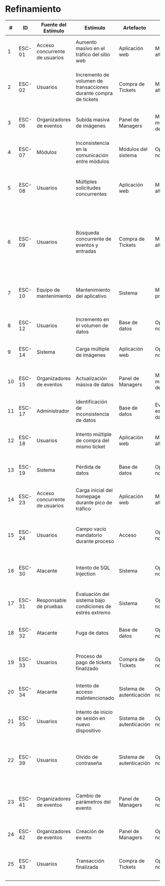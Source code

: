 # Refinamiento

| #   | ID     | Fuente del Estímulo                 | Estímulo                                              | Artefacto           | Entorno                  | Respuesta                                                        | Medida de Respuesta                                 | Comentario                                                                                         |
|-----|--------|---------------------------------|-------------------------------------------------------|---------------------|--------------------------|------------------------------------------------------------------|---------------------------------------------------|----------------------------------------------------------------------------------------------------|
| 1   | ESC-01 | Acceso concurrente de usuarios  | Aumento masivo en el tráfico del sitio web            | Aplicación web      | Momento de alta demanda   | Configuración automática de contenedores y respuesta eficiente del sistema | Soporte de 2000 o más usuarios concurrentes        | Optimización para manejo adecuado de alta demanda                                                  |
| 2   | ESC-02 | Usuarios                        | Incremento de volumen de transacciones durante compra de tickets | Compra de Tickets    | Momento de alta demanda   | Escalado automático de recursos computacionales para mantener tiempos de respuesta rápidos | Tiempo de respuesta de carga < 2 segundos          | Aseguramiento de la operatividad del sistema                                                        |
| 3   | ESC-06 | Organizadores de eventos        | Subida masiva de imágenes                             | Panel de Managers   | Momento de moderada demanda | Utilización de AWS S3 para almacenamiento en la nube y servicio de contenido estático    | Tiempo de carga < 1.5 segundos                    | Optimización de tiempos de carga                                                                   |
| 4   | ESC-07 | Módulos                         | Inconsistencia en la comunicación entre módulos       | Módulos del sistema | Operación normal          | Implementación del patrón de Publicador/Suscriptor                    | Porcentaje de comunicaciones exitosas > 99.9%      | Aseguramiento de la operatividad del sistema                                                        |
| 5   | ESC-08 | Usuarios                        | Múltiples solicitudes concurrentes                    | Aplicación web      | Momento de alta demanda   | Manejo eficiente de solicitudes sin degradar rendimiento                  | Tiempo de respuesta de solicitudes < 2 segundos    | Consolidación de escenarios de solicitudes concurrentes como la creación de eventos      |
| 6   | ESC-09 | Usuarios                        | Búsqueda concurrente de eventos y entradas            | Compra de Tickets   | Momento de alta demanda   | Rápido procesamiento de resultados                                     | Tiempo de respuesta < 2 segundos                  | Optimización de la carga de resultados del catálogo de eventos y búsqueda filtrada a través de la implementación de caché |
| 7   | ESC-10 | Equipo de mantenimiento         | Mantenimiento del aplicativo                          | Sistema             | Mantenimiento programado  | Ejecución de mantenimiento durante períodos de baja actividad          | Tiempo de inactividad < 1 hora por mes             | Visualización de mensaje de mantenimiento en caso de intento de acceso                              |
| 8   | ESC-12 | Usuarios                        | Incremento en el volumen de datos                     | Base de datos       | Operación normal          | Soporte de sharding para distribución eficiente de carga de datos       | Manejo de datos > 1TB                              | Manejo adecuado de la alta demanda de recursos                                                      |
| 9   | ESC-14 | Sistema                         | Carga múltiple de imágenes                            | Aplicación web      | Operación normal          | Uso de CDN y técnicas de compresión de archivos multimedia              | Tiempo de carga < 1 segundo                        | Optimización de tiempos de carga                                                                   |
| 10  | ESC-15 | Organizadores de eventos        | Actualización másiva de datos                         | Panel de Managers   | Momento de moderada demanda | Uso de técnica write batch para garantizar consistencia de datos en múltiples operaciones | Tiempo de ejecución < 1.5 segundos                | Comúnmente durante cambio de parámetros de eventos |
| 11  | ESC-17 | Administrador                   | Identificación de inconsistencia de datos             | Base de datos       | Evaluación de esquemas de datos | Implementación de Schema Validation para especificar reglas de validación | Porcentaje de datos consistentes > 99.9%          | Aseguramiento de continuidad y consistencia de datos                                               |
| 12  | ESC-18 | Usuarios                        | Intento múltiple de compra del mismo ticket           | Aplicación web      | Momento de alta demanda   | Manejo de concurrencia a través de Optimistic Locking                   | Porcentaje de transacciones exitosas > 99.9%       | Optimización de experiencia de usuario y minimización de errores                                   |
| 13  | ESC-19 | Sistema                         | Pérdida de datos                                      | Base de datos       | Operación normal          | Recuperación segura a través de backups regulares                       | Porcentaje de datos recuperados > 99.9%            | Aseguramiento de continuidad y consistencia de datos                                               |
| 14  | ESC-23 | Acceso concurrente de usuarios  | Carga inicial del homepage durante pico de tráfico    | Aplicación web      | Momento de alta demanda   | Optimización de recursos estáticos y consultas de base de datos para reducir el tiempo de carga | Tiempo de carga < 2 segundos                      | Optimización de tiempos de carga                                                                   |
| 15  | ESC-24 | Usuarios                        | Campo vacío mandatorio durante proceso                | Acceso              | Operación normal          | Visualización de mensaje de error descriptivo y claro                     | Porcentajde de mensajes de error visibles > 99.9%  | Incluye escenarios de inicio de sesión, registro de cuenta, entre otros                            |
| 16  | ESC-30 | Atacante                        | Intento de SQL Injection                              | Sistema             | Operación normal          | Uso de consultas parametrizadas                                          | Porcentaje de intentos de SQL Injection bloqueados > 99.9% | Protección contra inyecciones SQL                                                                  |
| 17  | ESC-31 | Responsable de pruebas          | Evaluación del sistema bajo condiciones de estrés extremo | Sistema             | Operación normal          | Monitoreo de tiempo de respuesta, carga y disponibilidad del servicio       | Respuesta < 3 segundos bajo estrés extremo         | Validación de la estabilidad y rendimiento bajo cargas extremas                                    |
| 18  | ESC-32 | Atacante                        | Fuga de datos                                         | Base de datos       | Operación normal          | Cifrado de datos sensibles en reposo y tránsito                           | Porcentaje de datos sensibles cifrados > 99.9%     | Aseguramiento de la confidencialidad de información                                                |
| 19  | ESC-33 | Usuarios                        | Proceso de pago de tickets finalizado                 | Compra de Tickets   | Operación normal          | Pago procesado de forma segura                                           | Porcentaje de pagos procesados correctamente > 99.9% | Seguridad en el procesamiento de pagos                                                             |
| 20  | ESC-34 | Atacante                        | Intento de acceso malintencionado                     | Sistema de autenticación | Operación normal          | Bloqueo de cuenta tras detectar tres intentos fallidos                      | Porcentaje de cuentas bloqueadas > 99.9%           | Prevención de accesos no autorizados                                                               |
| 21  | ESC-35 | Usuarios                        | Intento de inicio de sesión en nuevo dispositivo      | Sistema de autenticación | Operación normal          | Uso de 2FA para verificación de identidad                                | Porcentaje de usuarios verificados con 2FA > 99.9% | Protección adicional mediante autenticación en dos pasos                                           |
| 22  | ESC-39 | Usuarios                        | Olvido de contraseña                                  | Sistema de autenticación | Operación normal          | Envío de código de verificación al correo electrónico                      | 99.5% de códigos enviados correctamente           | Recuperación segura de acceso a la cuenta mediante verificación de identidad                       |
| 23  | ESC-41 | Organizadores de eventos        | Cambio de parámetros del evento                       | Panel de Managers   | Operación normal          | Notificación automática a participantes del evento                       | 95% de notificaciones enviadas                      | Incluye escenarios de actualización de información o cancelación del evento                        |
| 24  | ESC-42 | Organizadores de eventos        | Creación de evento                                    | Panel de Managers   | Operación normal          | Interfaz intuitiva y descriptiva                                         | 80% de usuarios satisfechos con la interfaz         | Optimización de procesos                                                                          |
| 25  | ESC-43 | Usuarios                        | Transacción finalizada                                | Compra de Tickets   | Operación normal          | Envío automático de correo de confirmación                                 | 95% de correos enviados                             | Incluye escenarios de registro o compra de tickets                                                  |

